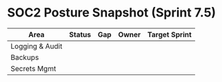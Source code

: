 # SOC2 Posture Snapshot (Sprint 7.5)
Area | Status | Gap | Owner | Target Sprint
---|---|---|---|---
Logging & Audit |  |  |  | 
Backups |  |  |  | 
Secrets Mgmt |  |  |  | 
